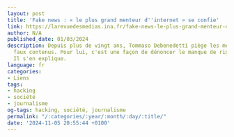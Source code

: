 ```yaml
---
layout: post
title: 'Fake news : « le plus grand menteur d''internet » se confie'
link: https://larevuedesmedias.ina.fr/fake-news-le-plus-grand-menteur-dinternet-se-confie
author: N/A
published_date: 01/03/2024
description: Depuis plus de vingt ans, Tommaso Debenedetti piège les médias avec de
  faux contenus. Pour lui, c'est une façon de dénoncer le manque de rigueur des journalistes.
  Il s'en explique.
language: fr
categories:
- Liens
tags:
- hacking
- société
- journalisme
og-tags: hacking, société, journalisme
permalink: "/:categories/:year/:month/:day/:title/"
date: '2024-11-05 20:55:44 +0100'
---
```

